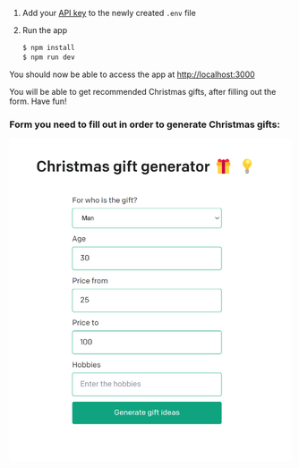 1. Add your [API key](https://beta.openai.com/account/api-keys) to the newly created `.env` file

2. Run the app

   ```bash
   $ npm install
   $ npm run dev
   ```

You should now be able to access the app at [http://localhost:3000](http://localhost:3000)

You will be able to get recommended Christmas gifts, after filling out the form.
Have fun!

### Form you need to fill out in order to generate Christmas gifts:

![This is an image](public/gift-screenshot.png)
